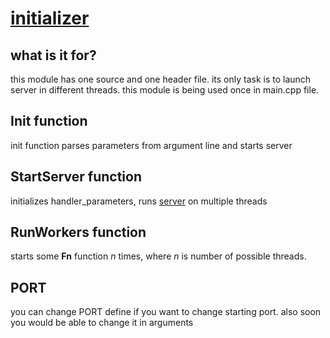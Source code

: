 # [initializer](https://github.com/LeeDoor/hex_chess_backend/tree/main/src/initializer)
## what is it for?
this module has one source and one header file. its only task is to launch server in different threads. this module is being used once in main.cpp file.

## Init function
init function parses parameters from argument line and starts server
## StartServer function
initializes handler_parameters, runs [server](server.md) on multiple threads

## RunWorkers function
starts some **Fn** function *n* times, where *n* is number of possible threads.

## PORT
you can change PORT define if you want to change starting port. also soon you would be able to change it in arguments
